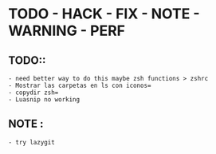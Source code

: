 # TODO - HACK - FIX - NOTE - WARNING - PERF

## TODO::

    - need better way to do this maybe zsh functions > zshrc
    - Mostrar las carpetas en ls con iconos=
    - copydir zsh=
    - Luasnip no working
    
## NOTE :
    - try lazygit
    

